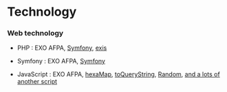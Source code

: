 # Technology

### Web technology

- PHP : EXO AFPA,
 [Symfony](https://github.com/symfony/symfony/pull/37865),
 [exis](https://exis.ovh/)
- Symfony : EXO AFPA,
 [Symfony](https://github.com/symfony/symfony/pull/37865)


- JavaScript : EXO AFPA,
 [hexaMap](https://exis.ovh/hexaMap/),
 [toQueryString](https://github.com/Angelisium/toQueryString),
 [Random](https://github.com/Angelisium/Random),
 [and a lots of another script](https://github.com/Angelisium/Scripts/tree/main/javascript)
